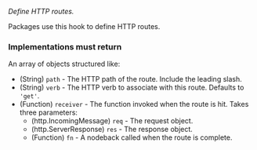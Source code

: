 *Define HTTP routes.*

Packages use this hook to define HTTP routes.

<h3>Implementations must return</h3>

An array of objects structured like:

* (String) `path` - The HTTP path of the route. Include the leading slash.
* (String) `verb` - The HTTP verb to associate with this route. Defaults to
  `'get'`.
* (Function) `receiver` - The function invoked when the route is hit. Takes
  three parameters:
    * (http.IncomingMessage) `req` - The request object.
    * (http.ServerResponse) `res` - The response object.
    * (Function) `fn` - A nodeback called when the route is complete.

